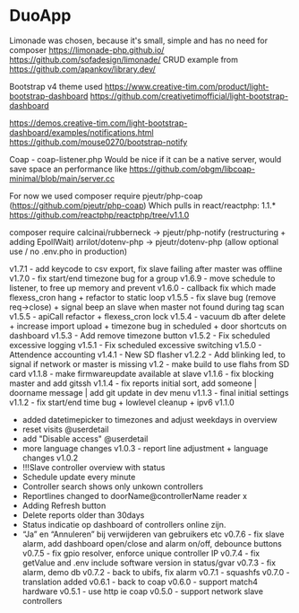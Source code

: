 # DuoApp

Limonade was chosen, because it's small, simple and has no need for composer 
https://limonade-php.github.io/
https://github.com/sofadesign/limonade/
CRUD example from
https://github.com/apankov/library.dev/

Bootstrap v4 theme used
https://www.creative-tim.com/product/light-bootstrap-dashboard
https://github.com/creativetimofficial/light-bootstrap-dashboard

https://demos.creative-tim.com/light-bootstrap-dashboard/examples/notifications.html
https://github.com/mouse0270/bootstrap-notify

Coap - coap-listener.php
Would be nice if it can be a native server, would save space an performance
like https://github.com/obgm/libcoap-minimal/blob/main/server.cc

For now we used composer require pjeutr/php-coap (https://github.com/pjeutr/php-coap)
Which pulls in react/reactphp: 1.1.*
https://github.com/reactphp/reactphp/tree/v1.1.0

composer require 
calcinai/rubberneck -> pjeutr/php-notify (restructuring + adding EpollWait)
arrilot/dotenv-php -> pjeutr/dotenv-php (allow optional use / no .env.pho in production)

v1.7.1 - add keycode to csv export, fix slave failing after master was offline 
v1.7.0 - fix start/end timezone bug for a group
v1.6.9 - move schedule to listener, to free up memory and prevent 
v1.6.0 - callback fix which made flexess_cron hang + refactor to static loop
v1.5.5 - fix slave bug (remove req->close) + signal beep an slave when master not found during tag scan
v1.5.5 - apiCall refactor + flexess_cron lock
v1.5.4 - vacuum db after delete + increase import upload + timezone bug in scheduled + door shortcuts on dashboard 
v1.5.3 - Add remove timezone button
v1.5.2 - Fix scheduled excessive logging
v1.5.1 - Fix scheduled excessive switching
v1.5.0 - Attendence accounting
v1.4.1 - New SD flasher
v1.2.2 - Add blinking led, to signal if network or master is missing
v1.2 - make build to use flahs from SD card
v1.1.8 - make firmwareupdate available at slave
v1.1.6 - fix blocking master and add gitssh
v1.1.4 - fix reports initial sort, add someone | doorname message | add git update in dev menu
v1.1.3 - final initial settings
v1.1.2 - fix start/end time bug + lowlevel cleanup + ipv6
v1.1.0
- added datetimepicker to timezones and adjust weekdays in overview
- reset visits @userdetail
- add "Disable access" @userdetail
- more language changes
v1.0.3 - report line adjustment + language changes
v1.0.2 
- !!!Slave controller overview with status
- Schedule update every minute
- Controller search shows only unkown controllers
- Reportlines changed to doorName@controllerName reader x
- Adding Refresh button 
- Delete reports older than 30days
- Status indicatie op dashboard of controllers online zijn.
- “Ja” en “Annuleren” bij verwijderen van gebruikers etc
v0.7.6 - fix slave alarm, add dashboard open/close and alarm on/off, debounce buttons
v0.7.5 - fix gpio resolver, enforce unique controller IP
v0.7.4 - fix getValue and .env include software version in status/gvar
v0.7.3 - fix alarm, demo db
v0.7.2 - back to ubifs, fix alarm
v0.7.1 - squashfs
v0.7.0 - translation added 
v0.6.1 - back to coap
v0.6.0 - support match4 hardware
v0.5.1 - use http ie coap
v0.5.0 - support network slave controllers